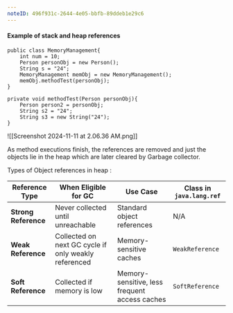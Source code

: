 ```yaml
---
noteID: 496f931c-2644-4e05-bbfb-89ddeb1e29c6
---
```


#### Example of stack and heap references
```
public class MemoryManagement{
	int num = 10;
	Person personObj = new Person();
	String s = "24";
	MemoryManagement memObj = new MemoryManagement();
	memObj.methodTest(personObj);
}

private void methodTest(Person personObj){
	Person person2 = personObj;
	String s2 = "24";
	String s3 = new String("24");
}
```

![[Screenshot 2024-11-11 at 2.06.36 AM.png]]

As method executions finish, the references are removed and just the objects lie in the heap which are later cleared by Garbage collector.



Types of Object references in heap :

| Reference Type       | When Eligible for GC                                 | Use Case                                      | Class in `java.lang.ref` |
| -------------------- | ---------------------------------------------------- | --------------------------------------------- | ------------------------ |
| **Strong Reference** | Never collected until unreachable                    | Standard object references                    | N/A                      |
| **Weak Reference**   | Collected on next GC cycle if only weakly referenced | Memory-sensitive caches                       | `WeakReference`          |
| **Soft Reference**   | Collected if memory is low                           | Memory-sensitive, less frequent access caches | `SoftReference`          |


